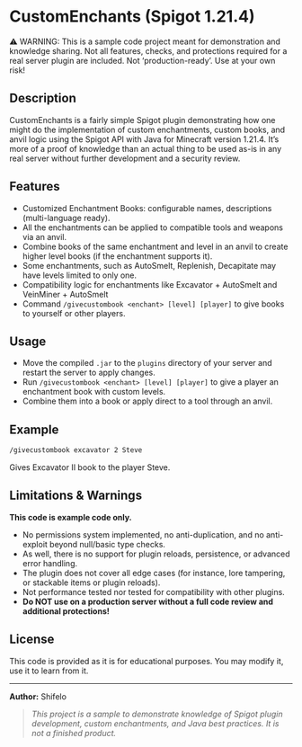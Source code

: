 # CustomEnchants (Spigot 1.21.4)

⚠️ WARNING: This is a sample code project meant for demonstration and knowledge sharing. Not all features, checks, and protections required for a real server plugin are included. Not ‘production-ready’. Use at your own risk!

## Description

CustomEnchants is a fairly simple Spigot plugin demonstrating how one might do the implementation of custom enchantments, custom books, and anvil logic using the Spigot API with Java for Minecraft version 1.21.4. It’s more of a proof of knowledge than an actual thing to be used as-is in any real server without further development and a security review.


## Features
- Customized Enchantment Books: configurable names, descriptions (multi-language ready).
- All the enchantments can be applied to compatible tools and weapons via an anvil.
- Combine books of the same enchantment and level in an anvil to create higher level books (if the enchantment supports it).
- Some enchantments, such as AutoSmelt, Replenish, Decapitate may have levels limited to only one.
- Compatibility logic for enchantments like Excavator + AutoSmelt and VeinMiner + AutoSmelt
- Command `/givecustombook <enchant> [level] [player]` to give books to yourself or other players.

## Usage
- Move the compiled `.jar` to the `plugins` directory of your server and restart the server to apply changes.
- Run `/givecustombook <enchant> [level] [player]` to give a player an enchantment book with custom levels.
- Combine them into a book or apply direct to a tool through an anvil.

## Example
```bash
/givecustombook excavator 2 Steve
```
Gives Excavator II book to the player Steve.


## Limitations & Warnings
**This code is example code only.**
- No permissions system implemented, no anti-duplication, and no anti-exploit beyond null/basic type checks.
- As well, there is no support for plugin reloads, persistence, or advanced error handling.
- The plugin does not cover all edge cases (for instance, lore tampering, or stackable items or plugin reloads).
- Not performance tested nor tested for compatibility with other plugins.
- **Do NOT use on a production server without a full code review and additional protections!**

## License
This code is provided as it is for educational purposes. You may modify it, use it to learn from it.


---

**Author:** Shifelo

> _This project is a sample to demonstrate knowledge of Spigot plugin development, custom enchantments, and Java best practices. It is not a finished product._
